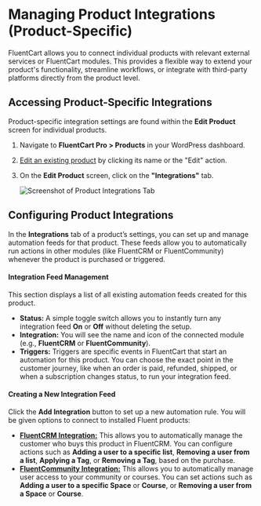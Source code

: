  # Managing Product Integrations (Product-Specific)

FluentCart allows you to connect individual products with relevant external services or FluentCart modules. This provides a flexible way to extend your product's functionality, streamline workflows, or integrate with third-party platforms directly from the product level.

## Accessing Product-Specific Integrations

Product-specific integration settings are found within the **Edit Product** screen for individual products.

1.  Navigate to **FluentCart Pro > Products** in your WordPress dashboard.
2.  [Edit an existing product](/guide/product-types-creation/product-list-overview) by clicking its name or the "Edit" action.
3.  On the **Edit Product** screen, click on the **"Integrations"** tab.

    ![Screenshot of Product Integrations Tab](/images/product-types-creation/managing-product-integration/Product-Integration.webp)

## Configuring Product Integrations

In the **Integrations** tab of a product’s settings, you can set up and manage automation feeds for that product. These feeds allow you to automatically run actions in other modules (like FluentCRM or FluentCommunity) whenever the product is purchased or triggered.

#### Integration Feed Management

This section displays a list of all existing automation feeds created for this product.

* **Status:** A simple toggle switch allows you to instantly turn any integration feed **On** or **Off** without deleting the setup.
* **Integration:** You will see the name and icon of the connected module (e.g., **FluentCRM** or **FluentCommunity**).
* **Triggers:** Triggers are specific events in FluentCart that start an automation for this product. You can choose the exact point in the customer journey, like when an order is paid, refunded, shipped, or when a subscription changes status, to run your integration feed.

#### Creating a New Integration Feed

Click the **Add Integration** button to set up a new automation rule. You will be given options to connect to installed Fluent products:

* [**FluentCRM Integration:**](/guide/integrations/fluentcrm-integration.md) This allows you to automatically manage the customer who buys this product in FluentCRM. You can configure actions such as **Adding a user to a specific list**, **Removing a user from a list**, **Applying a Tag**, or **Removing a Tag**, based on the purchase.
* [**FluentCommunity Integration:**](/guide/integrations/fluentcommunity-integration.md) This allows you to automatically manage user access to your community or courses. You can set actions such as **Adding a user to a specific Space** or **Course**, or **Removing a user from a Space** or **Course**.


